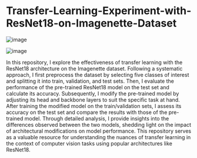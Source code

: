 # Transfer-Learning-Experiment-with-ResNet18-on-Imagenette-Dataset

![image](https://github.com/aminebkk/Transfer-Learning-Experiment-with-ResNet18-on-Imagenette-Dataset/assets/68397537/3f083b80-7d4f-4ef1-b35c-20c5d26d64fb)



![image](https://github.com/aminebkk/Transfer-Learning-Experiment-with-ResNet18-on-Imagenette-Dataset/assets/68397537/4bf0e6f8-1e84-45db-be29-db4ce9a19f35)



In this repository, I explore the effectiveness of transfer learning with the ResNet18 architecture on the Imagenette dataset. Following a systematic approach, I first preprocess the dataset by selecting five classes of interest and splitting it into train, validation, and test sets. Then, I evaluate the performance of the pre-trained ResNet18 model on the test set and calculate its accuracy. Subsequently, I modify the pre-trained model by adjusting its head and backbone layers to suit the specific task at hand. After training the modified model on the train/validation sets, I assess its accuracy on the test set and compare the results with those of the pre-trained model. Through detailed analysis, I provide insights into the differences observed between the two models, shedding light on the impact of architectural modifications on model performance. This repository serves as a valuable resource for understanding the nuances of transfer learning in the context of computer vision tasks using popular architectures like ResNet18.
